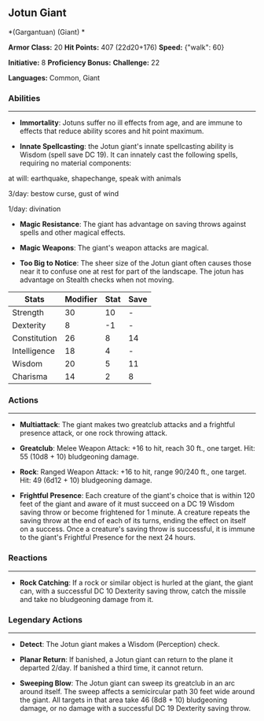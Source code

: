 ## Jotun Giant
*(Gargantuan) (Giant) *

**Armor Class:** 20
**Hit Points:** 407 (22d20+176)
**Speed:** {"walk": 60}

**Initiative:** 8
**Proficiency Bonus:**
**Challenge:** 22

**Languages:** Common, Giant

### Abilities
 --- 
- **Immortality**: Jotuns suffer no ill effects from age, and are immune to effects that reduce ability scores and hit point maximum.

- **Innate Spellcasting**: the Jotun giant's innate spellcasting ability is Wisdom (spell save DC 19). It can innately cast the following spells, requiring no material components:

at will: earthquake, shapechange, speak with animals

3/day: bestow curse, gust of wind

1/day: divination

- **Magic Resistance**: The giant has advantage on saving throws against spells and other magical effects.

- **Magic Weapons**: The giant's weapon attacks are magical.

- **Too Big to Notice**: The sheer size of the Jotun giant often causes those near it to confuse one at rest for part of the landscape. The jotun has advantage on Stealth checks when not moving.



| Stats | Modifier | Stat | Save
| ---- | ---- | ---- | ---- |
| Strength | 30 | 10 | - |
| Dexterity | 8 | -1 | - |
| Constitution | 26 | 8 | 14 |
| Intelligence | 18 | 4 | - |
| Wisdom | 20 | 5 | 11 |
| Charisma | 14 | 2 | 8 |

### Actions
 --- 
- **Multiattack**: The giant makes two greatclub attacks and a frightful presence attack, or one rock throwing attack.

- **Greatclub**: Melee Weapon Attack: +16 to hit, reach 30 ft., one target. Hit: 55 (10d8 + 10) bludgeoning damage.

- **Rock**: Ranged Weapon Attack: +16 to hit, range 90/240 ft., one target. Hit: 49 (6d12 + 10) bludgeoning damage.

- **Frightful Presence**: Each creature of the giant's choice that is within 120 feet of the giant and aware of it must succeed on a DC 19 Wisdom saving throw or become frightened for 1 minute. A creature repeats the saving throw at the end of each of its turns, ending the effect on itself on a success. Once a creature's saving throw is successful, it is immune to the giant's Frightful Presence for the next 24 hours.

### Reactions
 --- 
- **Rock Catching**: If a rock or similar object is hurled at the giant, the giant can, with a successful DC 10 Dexterity saving throw, catch the missile and take no bludgeoning damage from it.

### Legendary Actions
 --- 
- **Detect**: The Jotun giant makes a Wisdom (Perception) check.

- **Planar Return**: If banished, a Jotun giant can return to the plane it departed 2/day. If banished a third time, it cannot return.

- **Sweeping Blow**: The Jotun giant can sweep its greatclub in an arc around itself. The sweep affects a semicircular path 30 feet wide around the giant. All targets in that area take 46 (8d8 + 10) bludgeoning damage, or no damage with a successful DC 19 Dexterity saving throw.

